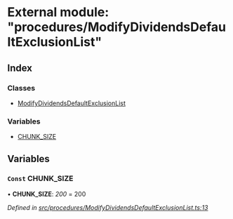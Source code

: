 # External module: "procedures/ModifyDividendsDefaultExclusionList"

## Index

### Classes

* [ModifyDividendsDefaultExclusionList](../classes/_procedures_modifydividendsdefaultexclusionlist_.modifydividendsdefaultexclusionlist.md)

### Variables

* [CHUNK_SIZE](_procedures_modifydividendsdefaultexclusionlist_.md#const-chunk_size)

## Variables

### `Const` CHUNK_SIZE

• **CHUNK_SIZE**: *200* = 200

*Defined in [src/procedures/ModifyDividendsDefaultExclusionList.ts:13](https://github.com/PolymathNetwork/polymath-sdk/blob/550676f/src/procedures/ModifyDividendsDefaultExclusionList.ts#L13)*
